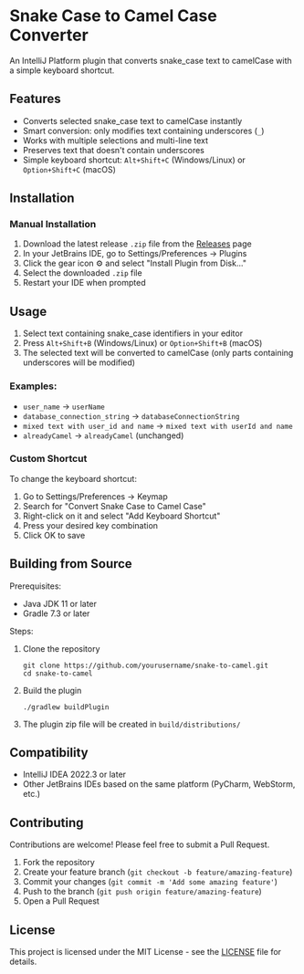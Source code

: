 # Snake Case to Camel Case Converter

An IntelliJ Platform plugin that converts snake_case text to camelCase with a simple keyboard shortcut.

## Features

- Converts selected snake_case text to camelCase instantly
- Smart conversion: only modifies text containing underscores (`_`)
- Works with multiple selections and multi-line text
- Preserves text that doesn't contain underscores
- Simple keyboard shortcut: `Alt+Shift+C` (Windows/Linux) or `Option+Shift+C` (macOS)

## Installation

### Manual Installation

1. Download the latest release `.zip` file from the [Releases](https://github.com/yourusername/snake-to-camel/releases) page
2. In your JetBrains IDE, go to Settings/Preferences → Plugins
3. Click the gear icon ⚙️ and select "Install Plugin from Disk..."
4. Select the downloaded `.zip` file
5. Restart your IDE when prompted

## Usage

1. Select text containing snake_case identifiers in your editor
2. Press `Alt+Shift+B` (Windows/Linux) or `Option+Shift+B` (macOS)
3. The selected text will be converted to camelCase (only parts containing underscores will be modified)

### Examples:

- `user_name` → `userName`
- `database_connection_string` → `databaseConnectionString`
- `mixed text with user_id and name` → `mixed text with userId and name`
- `alreadyCamel` → `alreadyCamel` (unchanged)

### Custom Shortcut

To change the keyboard shortcut:
1. Go to Settings/Preferences → Keymap
2. Search for "Convert Snake Case to Camel Case"
3. Right-click on it and select "Add Keyboard Shortcut"
4. Press your desired key combination
5. Click OK to save

## Building from Source

Prerequisites:
- Java JDK 11 or later
- Gradle 7.3 or later

Steps:
1. Clone the repository
   ```
   git clone https://github.com/yourusername/snake-to-camel.git
   cd snake-to-camel
   ```

2. Build the plugin
   ```
   ./gradlew buildPlugin
   ```

3. The plugin zip file will be created in `build/distributions/`

## Compatibility

- IntelliJ IDEA 2022.3 or later
- Other JetBrains IDEs based on the same platform (PyCharm, WebStorm, etc.)

## Contributing

Contributions are welcome! Please feel free to submit a Pull Request.

1. Fork the repository
2. Create your feature branch (`git checkout -b feature/amazing-feature`)
3. Commit your changes (`git commit -m 'Add some amazing feature'`)
4. Push to the branch (`git push origin feature/amazing-feature`)
5. Open a Pull Request

## License

This project is licensed under the MIT License - see the [LICENSE](LICENSE) file for details.